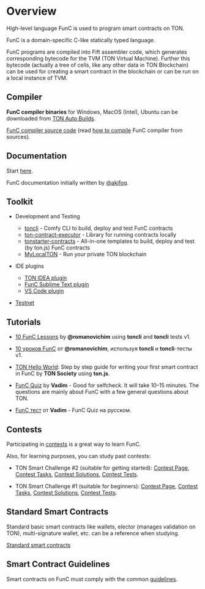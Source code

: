 # Overview

High-level language FunC is used to program smart contracts on TON.

FunC is a domain-specific C-like statically typed language. 

FunC programs are compiled into Fift assembler code, which generates corresponding bytecode for the TVM (TON Virtual Machine). Further this bytecode (actually a tree of cells, like any other data in TON Blockchain) can be used for creating a smart contract in the blockchain or can be run on a local instance of TVM.

## Compiler

**FunC compiler binaries** for Windows, MacOS (Intel), Ubuntu can be downloaded from [TON Auto Builds](https://github.com/ton-blockchain/ton/actions?query=branch%3Amaster+is%3Acompleted).

[FunC compiler source code](https://github.com/ton-blockchain/ton/tree/master/crypto/func) (read [how to compile](/compile.md#FunC) FunC compiler from sources).

## Documentation

Start [here](func/types).

FunC documentation initially written by [@akifoq](https://github.com/akifoq).

## Toolkit

- Development and Testing
    * [toncli](https://github.com/disintar/toncli) - Comfy CLI to build, deploy and test FunC contracts
    * [ton-contract-executor](https://github.com/Naltox/ton-contract-executor) - Library for running contracts locally
    * [tonstarter-contracts](https://github.com/ton-defi-org/tonstarter-contracts) - All-in-one templates to build, deploy and test (by ton.js) FunC contracts
    * [MyLocalTON](/nodes/local-ton.md) - Run your private TON blockchain

- IDE plugins
    * [TON IDEA plugin](https://plugins.jetbrains.com/plugin/18541-ton-development)
    * [FunC Sublime Text plugin](https://github.com/savva425/func_plugin_sublimetext3)
    * [VS Code plugin](https://marketplace.visualstudio.com/items?itemName=tonwhales.func-vscode)

- [Testnet](/testnet/)

## Tutorials

* [10 FunC Lessons](https://github.com/romanovichim/TonFunClessons_Eng) by **@romanovichim** using **toncli** and **toncli** tests v1.

* [10 уроков FunC](https://github.com/romanovichim/TonFunClessons_ru) от **@romanovichim**, используя **toncli** и **toncli**-тесты v1.

* [TON Hello World](https://society.ton.org/ton-hello-world-step-by-step-guide-for-writing-your-first-smart-contract-in-func): Step by step guide for writing your first smart contract in FunC by **TON Society** using **ton.js**.

* [FunC Quiz](https://t.me/toncontests/60) by **Vadim** - Good for selfcheck. It will take 10–15 minutes. The questions are mainly about FunС with a few general questions about TON.

* [FunC тест](https://t.me/toncontests/58?comment=14888) от **Vadim** - FunC Quiz на русском.

## Contests

Participating in [contests](https://t.me/toncontests) is a great way to learn FunC.

Also, for learning purposes, you can study past contests:

* TON Smart Challenge #2 (suitable for getting started):
    [Contest Page](https://ton.org/ton-smart-challenge-2),
    [Contest Tasks](https://github.com/ton-blockchain/func-contest2),
    [Contest Solutions](https://github.com/ton-blockchain/func-contest2-solutions),
    [Contest Tests](https://github.com/ton-blockchain/func-contest2-tests).

* TON Smart Challenge #1 (suitable for beginners):
  [Contest Page](https://ton.org/contest),
  [Contest Tasks](https://github.com/ton-blockchain/func-contest1),
  [Contest Solutions](https://github.com/ton-blockchain/func-contest1-solutions),
  [Contest Tests](https://github.com/ton-blockchain/func-contest1-tests).

## Standard Smart Contracts

Standard basic smart contracts like wallets, elector (manages validation on TON), multi-signature wallet, etc. can be a reference when studying.

[Standard smart contracts](https://github.com/ton-blockchain/ton/tree/master/crypto/smartcont)

## Smart Contract Guidelines

Smart contracts on FunC must comply with the common [guidelines](https://ton.org/docs/#/howto/smart-contract-guidelines).
